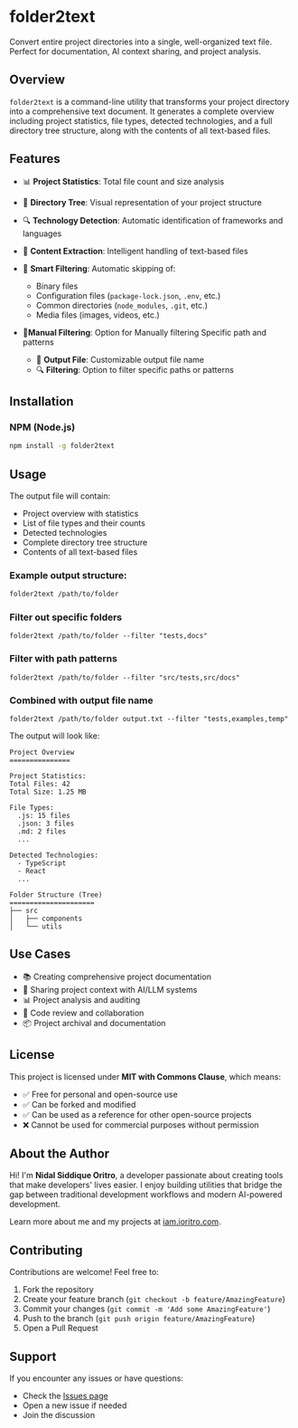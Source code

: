 # folder2text

Convert entire project directories into a single, well-organized text file. Perfect for documentation, AI context sharing, and project analysis.

## Overview

`folder2text` is a command-line utility that transforms your project directory into a comprehensive text document. It generates a complete overview including project statistics, file types, detected technologies, and a full directory tree structure, along with the contents of all text-based files.

## Features

- 📊 **Project Statistics**: Total file count and size analysis  
- 🌳 **Directory Tree**: Visual representation of your project structure  
- 🔍 **Technology Detection**: Automatic identification of frameworks and languages  
- 📝 **Content Extraction**: Intelligent handling of text-based files  
- 🚫 **Smart Filtering**: Automatic skipping of:  
  - Binary files  
  - Configuration files (`package-lock.json`, `.env`, etc.)  
  - Common directories (`node_modules`, `.git`, etc.)  
  - Media files (images, videos, etc.)

- 🔧**Manual Filtering**: Option for Manually filtering Specific path and patterns
  - 📄 **Output File**: Customizable output file name
  - 🔍 **Filtering**: Option to filter specific paths or patterns

## Installation

### NPM (Node.js)

```bash
npm install -g folder2text
```

## Usage

The output file will contain:

- Project overview with statistics  
- List of file types and their counts  
- Detected technologies  
- Complete directory tree structure  
- Contents of all text-based files  

### Example output structure:

```bash
folder2text /path/to/folder
```

### Filter out specific folders
```folder2text /path/to/folder --filter "tests,docs"```

### Filter with path patterns
```folder2text /path/to/folder --filter "src/tests,src/docs"```

### Combined with output file name
```folder2text /path/to/folder output.txt --filter "tests,examples,temp"```

The output will look like:

```text
Project Overview
===============

Project Statistics:
Total Files: 42
Total Size: 1.25 MB

File Types:
  .js: 15 files
  .json: 3 files
  .md: 2 files
  ...

Detected Technologies:
  - TypeScript
  - React
  ...

Folder Structure (Tree)
=====================
├── src
│   ├── components
│   └── utils
```

## Use Cases

- 📚 Creating comprehensive project documentation  
- 🤖 Sharing project context with AI/LLM systems  
- 📊 Project analysis and auditing  
- 👥 Code review and collaboration  
- 📦 Project archival and documentation  

## License

This project is licensed under **MIT with Commons Clause**, which means:

- ✅ Free for personal and open-source use  
- ✅ Can be forked and modified  
- ✅ Can be used as a reference for other open-source projects  
- ❌ Cannot be used for commercial purposes without permission  

## About the Author

Hi! I'm **Nidal Siddique Oritro**, a developer passionate about creating tools that make developers' lives easier. I enjoy building utilities that bridge the gap between traditional development workflows and modern AI-powered development.  

Learn more about me and my projects at [iam.ioritro.com](https://iam.ioritro.com).

## Contributing

Contributions are welcome! Feel free to:

1. Fork the repository  
2. Create your feature branch (`git checkout -b feature/AmazingFeature`)  
3. Commit your changes (`git commit -m 'Add some AmazingFeature'`)  
4. Push to the branch (`git push origin feature/AmazingFeature`)  
5. Open a Pull Request  

## Support

If you encounter any issues or have questions:

- Check the [Issues page](https://github.com/oritromax/folder2text/issues)  
- Open a new issue if needed  
- Join the discussion  

